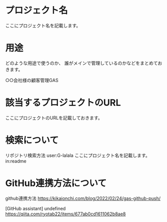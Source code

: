 # プロジェクト名
ここにプロジェクト名を記載します。

# 用途
どのような用途で使うのか、
誰がメインで管理しているのかなどをまとめておきます。

○○会社様の顧客管理GAS

# 該当するプロジェクトのURL
ここにプロジェクトのURLを記載しておきます。


# 検索について
リポジトリ検索方法
user:G-lalala ここにプロジェクト名を記載します。 in:readme


# GitHub連携方法について
github連携方法
https://kikaionchi.com/blog/2022/02/24/gas-github-push/

[GitHub assistant] undefined
https://qiita.com/ryotab22/items/677ab0cd1611062b8ae8
